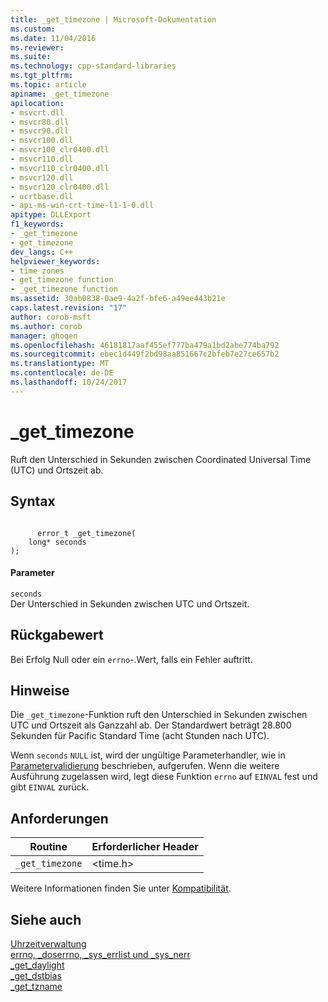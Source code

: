 ```yaml
---
title: _get_timezone | Microsoft-Dokumentation
ms.custom: 
ms.date: 11/04/2016
ms.reviewer: 
ms.suite: 
ms.technology: cpp-standard-libraries
ms.tgt_pltfrm: 
ms.topic: article
apiname: _get_timezone
apilocation:
- msvcrt.dll
- msvcr80.dll
- msvcr90.dll
- msvcr100.dll
- msvcr100_clr0400.dll
- msvcr110.dll
- msvcr110_clr0400.dll
- msvcr120.dll
- msvcr120_clr0400.dll
- ucrtbase.dll
- api-ms-win-crt-time-l1-1-0.dll
apitype: DLLExport
f1_keywords:
- _get_timezone
- get_timezone
dev_langs: C++
helpviewer_keywords:
- time zones
- get_timezone function
- _get_timezone function
ms.assetid: 30ab0838-0ae9-4a2f-bfe6-a49ee443b21e
caps.latest.revision: "17"
author: corob-msft
ms.author: corob
manager: ghogen
ms.openlocfilehash: 46181817aaf455ef777ba479a1bd2abe774ba792
ms.sourcegitcommit: ebec1d449f2bd98aa851667c2bfeb7e27ce657b2
ms.translationtype: MT
ms.contentlocale: de-DE
ms.lasthandoff: 10/24/2017
---
```

# <a name="gettimezone"></a>_get_timezone
Ruft den Unterschied in Sekunden zwischen Coordinated Universal Time (UTC) und Ortszeit ab.  
  
## <a name="syntax"></a>Syntax  
  
```  
  
      error_t _get_timezone(   
    long* seconds  
);  
```  
  
#### <a name="parameters"></a>Parameter  
 `seconds`  
 Der Unterschied in Sekunden zwischen UTC und Ortszeit.  
  
## <a name="return-value"></a>Rückgabewert  
 Bei Erfolg Null oder ein `errno`-.Wert, falls ein Fehler auftritt.  
  
## <a name="remarks"></a>Hinweise  
 Die `_get_timezone`-Funktion ruft den Unterschied in Sekunden zwischen UTC und Ortszeit als Ganzzahl ab. Der Standardwert beträgt 28.800 Sekunden für Pacific Standard Time (acht Stunden nach UTC).  
  
 Wenn `seconds` `NULL` ist, wird der ungültige Parameterhandler, wie in [Parametervalidierung](../../c-runtime-library/parameter-validation.md) beschrieben, aufgerufen. Wenn die weitere Ausführung zugelassen wird, legt diese Funktion `errno` auf `EINVAL` fest und gibt `EINVAL` zurück.  
  
## <a name="requirements"></a>Anforderungen  
  
|Routine|Erforderlicher Header|  
|-------------|---------------------|  
|`_get_timezone`|\<time.h>|  
  
 Weitere Informationen finden Sie unter [Kompatibilität](../../c-runtime-library/compatibility.md).  
  
## <a name="see-also"></a>Siehe auch  
 [Uhrzeitverwaltung](../../c-runtime-library/time-management.md)   
 [errno, _doserrno, _sys_errlist und _sys_nerr](../../c-runtime-library/errno-doserrno-sys-errlist-and-sys-nerr.md)   
 [_get_daylight](../../c-runtime-library/reference/get-daylight.md)   
 [_get_dstbias](../../c-runtime-library/reference/get-dstbias.md)   
 [_get_tzname](../../c-runtime-library/reference/get-tzname.md)